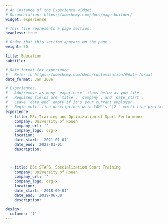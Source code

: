 ```yaml
---
# An instance of the Experience widget.
# Documentation: https://wowchemy.com/docs/page-builder/
widget: experience

# This file represents a page section.
headless: true

# Order that this section appears on the page.
weight: 30

title: Education
subtitle:

# Date format for experience
#   Refer to https://wowchemy.com/docs/customization/#date-format
date_format: Jan 2006

# Experiences.
#   Add/remove as many `experience` items below as you like.
#   Required fields are `title`, `company`, and `date_start`.
#   Leave `date_end` empty if it's your current employer.
#   Begin multi-line descriptions with YAML's `|2-` multi-line prefix.
experience:
  - title: MSc Training and Optimization of Sport Performance
    company: University of Rouen
    company_url: ''
    company_logo: org-x
    location: 
    date_start: '2021-01-01'
    date_end: '2022-01-01'
    description: 



  - title: BSc STAPS, Specialization Sport Training
    company: University of Rouen
    company_url: ''
    company_logo: org-x
    location: 
    date_start: '2018-09-01'
    date_end: '2019-06-30'
    description: 

design:
  columns: '1'
---
```

